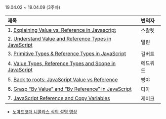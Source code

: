 19.04.02 ~ 19.04.09 (3주차)

| 제목                                                                                                                                        | 번역자   |
| :------------------------------------------------------------------------------------------------------------------------------------------ | :------- |
| 1. [Explaining Value vs. Reference in Javascript](https://github.com/Lee-hyuna/33-js-concepts-kr/wiki/Explaining-Value-vs-Reference-in-Javascript)            | 스칼렛   |
| 2. [Understand Value and Reference Types in JavaScript](https://github.com/Lee-hyuna/33-js-concepts-kr/wiki/Javascript%EC%9D%98-Value%EC%99%80-Reference-Types-%EC%9D%B4%ED%95%B4)       | 멀린     |
| 3. [Primitive Types & Reference Types in JavaScript](https://github.com/Lee-hyuna/33-js-concepts-kr/wiki/Primitive-Types-&-Reference-Types-in-JavaScript)                    | 길버트   |
| 4. [Value Types, Reference Types and Scope in JavaScript](https://github.com/Lee-hyuna/33-js-concepts-kr/wiki/Value-Types,-Reference-Types-and-Scope-in-JavaScript) | 에드워드 |
| 5. [Back to roots: JavaScript Value vs Reference](https://medium.com/dailyjs/back-to-roots-javascript-value-vs-reference-8fb69d587a18)      | 빵야     |
| 6. [Grasp “By Value” and “By Reference” in JavaScript](https://github.com/Lee-hyuna/33-js-concepts-kr/wiki/Grasp-%E2%80%9CBy-Value%E2%80%9D-and-%E2%80%9CBy-Reference%E2%80%9D-in-JavaScript)   | 디아     |
| 7. [JavaScript Reference and Copy Variables](https://github.com/Lee-hyuna/33-js-concepts-kr/wiki/javascript-reference-and-copy-variables)                   | 제이크   |

- [노마드코더 니콜라스 식의 설명 영상](https://www.youtube.com/watch?v=QkFkFqg-J04)
